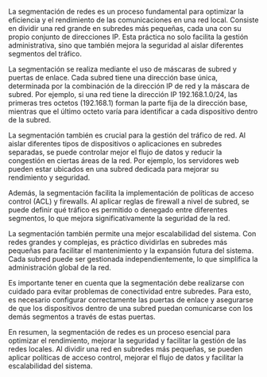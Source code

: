 La segmentación de redes es un proceso fundamental para optimizar la eficiencia y el rendimiento de las comunicaciones en una red local. Consiste en dividir una red grande en subredes más pequeñas, cada una con su propio conjunto de direcciones IP. Esta práctica no solo facilita la gestión administrativa, sino que también mejora la seguridad al aislar diferentes segmentos del tráfico.

La segmentación se realiza mediante el uso de máscaras de subred y puertas de enlace. Cada subred tiene una dirección base única, determinada por la combinación de la dirección IP de red y la máscara de subred. Por ejemplo, si una red tiene la dirección IP 192.168.1.0/24, las primeras tres octetos (192.168.1) forman la parte fija de la dirección base, mientras que el último octeto varía para identificar a cada dispositivo dentro de la subred.

La segmentación también es crucial para la gestión del tráfico de red. Al aislar diferentes tipos de dispositivos o aplicaciones en subredes separadas, se puede controlar mejor el flujo de datos y reducir la congestión en ciertas áreas de la red. Por ejemplo, los servidores web pueden estar ubicados en una subred dedicada para mejorar su rendimiento y seguridad.

Además, la segmentación facilita la implementación de políticas de acceso control (ACL) y firewalls. Al aplicar reglas de firewall a nivel de subred, se puede definir qué tráfico es permitido o denegado entre diferentes segmentos, lo que mejora significativamente la seguridad de la red.

La segmentación también permite una mejor escalabilidad del sistema. Con redes grandes y complejas, es práctico dividirlas en subredes más pequeñas para facilitar el mantenimiento y la expansión futura del sistema. Cada subred puede ser gestionada independientemente, lo que simplifica la administración global de la red.

Es importante tener en cuenta que la segmentación debe realizarse con cuidado para evitar problemas de conectividad entre subredes. Para esto, es necesario configurar correctamente las puertas de enlace y asegurarse de que los dispositivos dentro de una subred puedan comunicarse con los demás segmentos a través de estas puertas.

En resumen, la segmentación de redes es un proceso esencial para optimizar el rendimiento, mejorar la seguridad y facilitar la gestión de las redes locales. Al dividir una red en subredes más pequeñas, se pueden aplicar políticas de acceso control, mejorar el flujo de datos y facilitar la escalabilidad del sistema.
